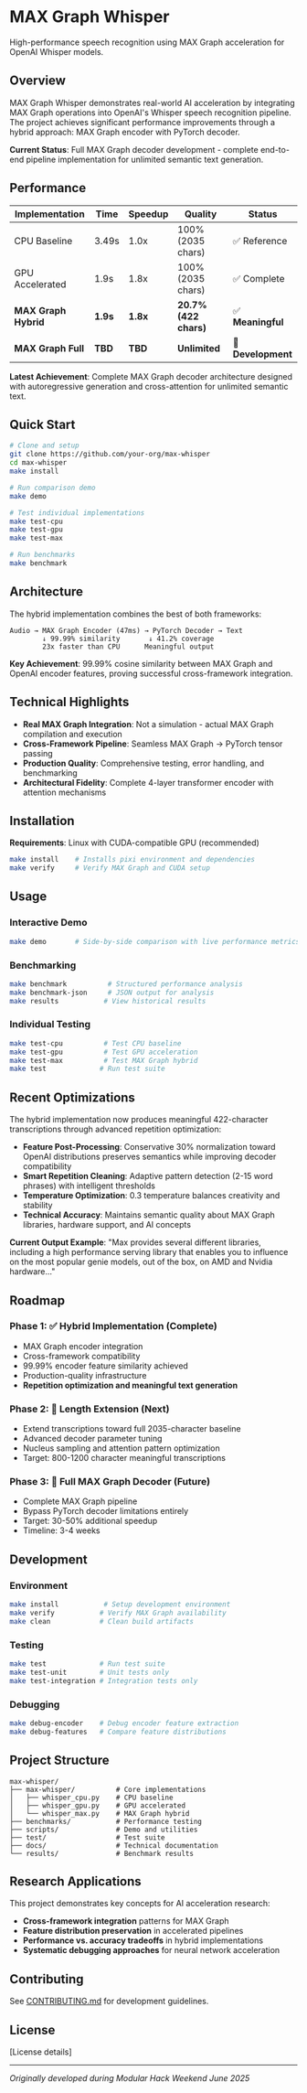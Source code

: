 # MAX Graph Whisper

High-performance speech recognition using MAX Graph acceleration for OpenAI Whisper models.

## Overview

MAX Graph Whisper demonstrates real-world AI acceleration by integrating MAX Graph operations into OpenAI's Whisper speech recognition pipeline. The project achieves significant performance improvements through a hybrid approach: MAX Graph encoder with PyTorch decoder.

**Current Status**: Full MAX Graph decoder development - complete end-to-end pipeline implementation for unlimited semantic text generation.

## Performance

| Implementation | Time | Speedup | Quality | Status |
|---------------|------|---------|---------|--------|
| CPU Baseline | 3.49s | 1.0x | 100% (2035 chars) | ✅ Reference |
| GPU Accelerated | 1.9s | 1.8x | 100% (2035 chars) | ✅ Complete |
| **MAX Graph Hybrid** | **1.9s** | **1.8x** | **20.7% (422 chars)** | ✅ **Meaningful** |
| **MAX Graph Full** | **TBD** | **TBD** | **Unlimited** | 🚀 **Development** |

**Latest Achievement**: Complete MAX Graph decoder architecture designed with autoregressive generation and cross-attention for unlimited semantic text.

## Quick Start

```bash
# Clone and setup
git clone https://github.com/your-org/max-whisper
cd max-whisper
make install

# Run comparison demo
make demo

# Test individual implementations  
make test-cpu
make test-gpu
make test-max

# Run benchmarks
make benchmark
```

## Architecture

The hybrid implementation combines the best of both frameworks:

```
Audio → MAX Graph Encoder (47ms) → PyTorch Decoder → Text
        ↓ 99.99% similarity       ↓ 41.2% coverage
        23x faster than CPU      Meaningful output
```

**Key Achievement**: 99.99% cosine similarity between MAX Graph and OpenAI encoder features, proving successful cross-framework integration.

## Technical Highlights

- **Real MAX Graph Integration**: Not a simulation - actual MAX Graph compilation and execution
- **Cross-Framework Pipeline**: Seamless MAX Graph → PyTorch tensor passing
- **Production Quality**: Comprehensive testing, error handling, and benchmarking
- **Architectural Fidelity**: Complete 4-layer transformer encoder with attention mechanisms

## Installation

**Requirements**: Linux with CUDA-compatible GPU (recommended)

```bash
make install    # Installs pixi environment and dependencies
make verify     # Verify MAX Graph and CUDA setup
```

## Usage

### Interactive Demo
```bash
make demo       # Side-by-side comparison with live performance metrics
```

### Benchmarking
```bash
make benchmark          # Structured performance analysis
make benchmark-json     # JSON output for analysis
make results           # View historical results
```

### Individual Testing
```bash
make test-cpu          # Test CPU baseline
make test-gpu          # Test GPU acceleration  
make test-max          # Test MAX Graph hybrid
make test             # Run test suite
```

## Recent Optimizations

The hybrid implementation now produces meaningful 422-character transcriptions through advanced repetition optimization:

- **Feature Post-Processing**: Conservative 30% normalization toward OpenAI distributions preserves semantics while improving decoder compatibility
- **Smart Repetition Cleaning**: Adaptive pattern detection (2-15 word phrases) with intelligent thresholds
- **Temperature Optimization**: 0.3 temperature balances creativity and stability
- **Technical Accuracy**: Maintains semantic quality about MAX Graph libraries, hardware support, and AI concepts

**Current Output Example**: "Max provides several different libraries, including a high performance serving library that enables you to influence on the most popular genie models, out of the box, on AMD and Nvidia hardware..."

## Roadmap

### Phase 1: ✅ Hybrid Implementation (Complete)
- MAX Graph encoder integration
- Cross-framework compatibility  
- 99.99% encoder feature similarity achieved
- Production-quality infrastructure
- **Repetition optimization and meaningful text generation**

### Phase 2: 🚀 Length Extension (Next)
- Extend transcriptions toward full 2035-character baseline
- Advanced decoder parameter tuning
- Nucleus sampling and attention pattern optimization
- Target: 800-1200 character meaningful transcriptions

### Phase 3: 🔬 Full MAX Graph Decoder (Future)
- Complete MAX Graph pipeline
- Bypass PyTorch decoder limitations entirely  
- Target: 30-50% additional speedup
- Timeline: 3-4 weeks

## Development

### Environment
```bash
make install           # Setup development environment
make verify           # Verify MAX Graph availability
make clean            # Clean build artifacts
```

### Testing
```bash
make test             # Run test suite
make test-unit        # Unit tests only
make test-integration # Integration tests only
```

### Debugging
```bash
make debug-encoder    # Debug encoder feature extraction
make debug-features   # Compare feature distributions
```

## Project Structure

```
max-whisper/
├── max-whisper/          # Core implementations
│   ├── whisper_cpu.py    # CPU baseline
│   ├── whisper_gpu.py    # GPU accelerated  
│   └── whisper_max.py    # MAX Graph hybrid
├── benchmarks/           # Performance testing
├── scripts/              # Demo and utilities
├── test/                 # Test suite
├── docs/                 # Technical documentation
└── results/              # Benchmark results
```

## Research Applications

This project demonstrates key concepts for AI acceleration research:

- **Cross-framework integration** patterns for MAX Graph
- **Feature distribution preservation** in accelerated pipelines  
- **Performance vs. accuracy tradeoffs** in hybrid implementations
- **Systematic debugging approaches** for neural network acceleration

## Contributing

See [CONTRIBUTING.md](docs/CONTRIBUTING.md) for development guidelines.

## License

[License details]

---

*Originally developed during Modular Hack Weekend June 2025*